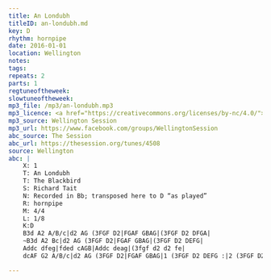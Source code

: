 ```yaml
---
title: An Londubh
titleID: an-londubh.md
key: D
rhythm: hornpipe
date: 2016-01-01
location: Wellington
notes:
tags:
repeats: 2
parts: 1
regtuneoftheweek:
slowtuneoftheweek:
mp3_file: /mp3/an-londubh.mp3
mp3_licence: <a href="https://creativecommons.org/licenses/by-nc/4.0/">CC-BY-NC-4.0</a>
mp3_source: Wellington Session
mp3_url: https://www.facebook.com/groups/WellingtonSession
abc_source: The Session
abc_url: https://thesession.org/tunes/4508
source: Wellington
abc: |
    X: 1
    T: An Londubh
    T: The Blackbird
    S: Richard Tait
    N: Recorded in Bb; transposed here to D “as played”
    R: hornpipe
    M: 4/4
    L: 1/8
    K:D
    B3d A2 A/B/c|d2 AG (3FGF D2|FGAF GBAG|(3FGF D2 DFGA|
    ~B3d A2 Bc|d2 AG (3FGF D2|FGAF GBAG|(3FGF D2 DEFG|
    Addc dfeg|fded cAGB|Addc deag|(3fgf d2 d2 fe|
    dcAF G2 A/B/c|d2 AG (3FGF D2|FGAF GBAG|1 (3FGF D2 DEFG :|2 (3FGF D2 DFGA||

---
```

